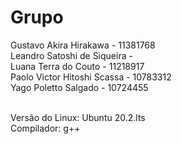 # Grupo

Gustavo Akira Hirakawa - 11381768 <br>
Leandro Satoshi de Siqueira - <br>
Luana Terra do Couto - 11218917 <br>
Paolo Victor Hitoshi Scassa - 10783312 <br>
Yago Poletto Salgado - 10724455<br><br>

Versão do Linux: Ubuntu 20.2.lts<br>
Compilador: g++<br>
